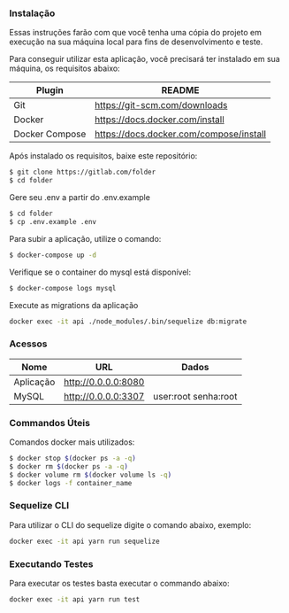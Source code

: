 ### Instalação
Essas instruções farão com que você tenha uma cópia do projeto em execução na sua máquina local para fins de desenvolvimento e teste.

Para conseguir utilizar esta aplicação, você precisará ter instalado em sua máquina, os requisitos abaixo:

| Plugin | README |
| ------ | ------ |
| Git | https://git-scm.com/downloads |
| Docker | https://docs.docker.com/install |
| Docker Compose | https://docs.docker.com/compose/install |

Após instalado os requisitos, baixe este repositório:
```sh
$ git clone https://gitlab.com/folder
$ cd folder
```

Gere seu .env a partir do .env.example
```sh
$ cd folder
$ cp .env.example .env
```

Para subir a aplicação, utilize o comando:
```sh
$ docker-compose up -d 
```

Verifique se o container do mysql está disponível:
```sh
$ docker-compose logs mysql
```

Execute as migrations da aplicação
```sh
docker exec -it api ./node_modules/.bin/sequelize db:migrate
```
### Acessos
| Nome | URL | Dados|
| ------ | ------ |------ |
| Aplicação | http://0.0.0.0:8080 | |
| MySQL | http://0.0.0.0:3307 | user:root senha:root |

### Commandos Úteis
Comandos docker mais utilizados:
```sh
$ docker stop $(docker ps -a -q)
$ docker rm $(docker ps -a -q)
$ docker volume rm $(docker volume ls -q)
$ docker logs -f container_name
```

### Sequelize CLI
Para utilizar o CLI do sequelize digite o comando abaixo, exemplo:
```sh
docker exec -it api yarn run sequelize
```

### Executando Testes
Para executar os testes basta executar o commando abaixo:
```sh
docker exec -it api yarn run test
```
